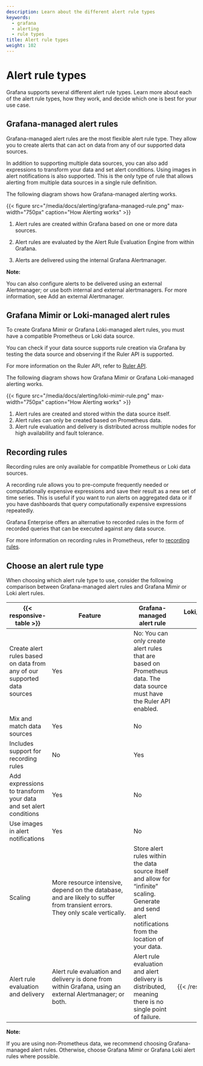 ```yaml
---
description: Learn about the different alert rule types
keywords:
  - grafana
  - alerting
  - rule types
title: Alert rule types
weight: 102
---
```


# Alert rule types

Grafana supports several different alert rule types. Learn more about each of the alert rule types, how they work, and decide which one is best for your use case.

## Grafana-managed alert rules

Grafana-managed alert rules are the most flexible alert rule type. They allow you to create alerts that can act on data from any of our supported data sources.

In addition to supporting multiple data sources, you can also add expressions to transform your data and set alert conditions. Using images in alert notifications is also supported. This is the only type of rule that allows alerting from multiple data sources in a single rule definition.

The following diagram shows how Grafana-managed alerting works.

{{< figure src="/media/docs/alerting/grafana-managed-rule.png" max-width="750px" caption="How Alerting works" >}}

1. Alert rules are created within Grafana based on one or more data sources.

1. Alert rules are evaluated by the Alert Rule Evaluation Engine from within Grafana.

1. Alerts are delivered using the internal Grafana Alertmanager.

**Note:**

You can also configure alerts to be delivered using an external Alertmanager; or use both internal and external alertmanagers.
For more information, see Add an external Alertmanager.

## Grafana Mimir or Loki-managed alert rules

To create Grafana Mimir or Grafana Loki-managed alert rules, you must have a compatible Prometheus or Loki data source.

You can check if your data source supports rule creation via Grafana by testing the data source and observing if the Ruler API is supported.

For more information on the Ruler API, refer to [Ruler API](docs/loki/latest/api/#ruler).

The following diagram shows how Grafana Mimir or Grafana Loki-managed alerting works.

{{< figure src="/media/docs/alerting/loki-mimir-rule.png" max-width="750px" caption="How Alerting works" >}}

1. Alert rules are created and stored within the data source itself.
1. Alert rules can only be created based on Prometheus data.
1. Alert rule evaluation and delivery is distributed across multiple nodes for high availability and fault tolerance.

## Recording rules

Recording rules are only available for compatible Prometheus or Loki data sources.

A recording rule allows you to pre-compute frequently needed or computationally expensive expressions and save their result as a new set of time series. This is useful if you want to run alerts on aggregated data or if you have dashboards that query computationally expensive expressions repeatedly.

Grafana Enterprise offers an alternative to recorded rules in the form of recorded queries that can be executed against any data source.

For more information on recording rules in Prometheus, refer to [recording rules](https://prometheus.io/docs/prometheus/latest/configuration/recording_rules/).

## Choose an alert rule type

When choosing which alert rule type to use, consider the following comparison between Grafana-managed alert rules and Grafana Mimir or Loki alert rules.

| {{< responsive-table >}}                                                | <div style="width:200px">Feature</div>                                                                                       | <div style="width:100px">Grafana-managed alert rule</div>                                                                                               | <div style="width:200px">Loki/Mimir-managed alert rule |
| ----------------------------------------------------------------------- | ---------------------------------------------------------------------------------------------------------------------------- | ------------------------------------------------------------------------------------------------------------------------------------------------------- | ------------------------------------------------------ |
| Create alert rules based on data from any of our supported data sources | Yes                                                                                                                          | No: You can only create alert rules that are based on Prometheus data. The data source must have the Ruler API enabled.                                 |
| Mix and match data sources                                              | Yes                                                                                                                          | No                                                                                                                                                      |
| Includes support for recording rules                                    | No                                                                                                                           | Yes                                                                                                                                                     |
| Add expressions to transform your data and set alert conditions         | Yes                                                                                                                          | No                                                                                                                                                      |
| Use images in alert notifications                                       | Yes                                                                                                                          | No                                                                                                                                                      |
| Scaling                                                                 | More resource intensive, depend on the database, and are likely to suffer from transient errors. They only scale vertically. | Store alert rules within the data source itself and allow for “infinite” scaling. Generate and send alert notifications from the location of your data. |
| Alert rule evaluation and delivery                                      | Alert rule evaluation and delivery is done from within Grafana, using an external Alertmanager; or both.                     | Alert rule evaluation and alert delivery is distributed, meaning there is no single point of failure.                                                   | {{< /responsive-table >}}                              |

**Note:**

If you are using non-Prometheus data, we recommend choosing Grafana-managed alert rules. Otherwise, choose Grafana Mimir or Grafana Loki alert rules where possible.
